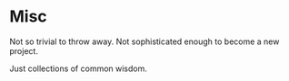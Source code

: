 Misc
================

Not so trivial to throw away.
Not sophisticated enough to become a new project.

Just collections of common wisdom.
